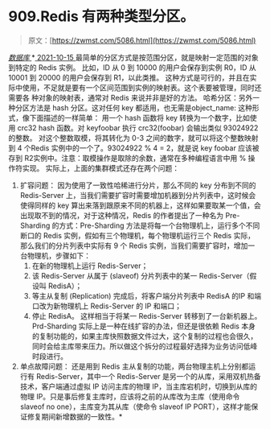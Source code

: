 <!--yml
category: 未分类
date: 0001-01-01 00:00:00
-->

# 909.Redis 有两种类型分区。

> 原文：[https://zwmst.com/5086.html](https://zwmst.com/5086.html)

   [ *数据库* ](https://zwmst.com/%e6%95%b0%e6%8d%ae%e5%ba%93)*[ <time datetime="2021-10-16T03:12:29+08:00"> 2021-10-15 </time> ](https://zwmst.com/5086.html)  最简单的分区方式是按范围分区，就是映射一定范围的对象到特定的 Redis 实例。
比如，ID 从 0 到 10000 的用户会保存到实例 R0，ID 从 10001 到 20000 的用户会保存到 R1，以此类推。
这种方式是可行的，并且在实际中使用，不足就是要有一个区间范围到实例的映射表。这个表要被管理，同时还需要各 种对象的映射表，通常对 Redis 来说并非是好的方法。
哈希分区：另外一种分区方法是 hash 分区。这对任何 key 都适用，也无需是object_name: 这种形式，像下面描述的一样简单：
用一个 hash 函数将 key 转换为一个数字，比如使用 crc32 hash 函数。对 keyfoobar 执行 crc32(foobar) 会输出类似 93024922 的整数。
对这个整数取模，将其转化为 0-3 之间的数字，就可以将这个整数映射到 4 个Redis 实例中的一个了。93024922 % 4 = 2，就是说 key foobar 应该被存到 R2实例中。注意：取模操作是取除的余数，通常在多种编程语言中用 % 操作符实现。
实际上，上面的集群模式还存在两个问题：

1.  扩容问题：
    因为使用了一致性哈稀进行分片，那么不同的 key 分布到不同的 Redis-Server 上，当我们需要扩容时需要增加机器到分片列表中，这时候会使得同样的 key 算出来落到跟原来不同的机器上，这样如果要取某一个值，会出现取不到的情况，对于这种情况，Redis 的作者提出了一种名为 Pre-Sharding 的方式：Pre-Sharding 方法是将每一个台物理机上，运行多个不同断口的 Redis 实例，假如有三个物理机，每个物理机运行三个 Redis 实际，那么我们的分片列表中实际有 9 个 Redis 实例，当我们需要扩容时，增加一台物理机，步骤如下：
    1.  在新的物理机上运行 Redis-Server；
    2.  该 Redis-Server 从属于 (slaveof) 分片列表中的某一 Redis-Server（假设叫 RedisA）；
    3.  等主从复制 (Replication) 完成后，将客户端分片列表中 RedisA 的IP 和端口改为新物理机上 Redis-Server 的 IP 和端口；
    4.  停止 RedisA。
        这样相当于将某一 Redis-Server 转移到了一台新机器上。Prd-Sharding 实际上是一种在线扩容的办法，但还是很依赖 Redis 本身的复制功能的，如果主库快照数据文件过大，这个复制的过程也会很久，同时会给主库带来压力。所以做这个拆分的过程最好选择为业务访问低峰时段进行。
2.  单点故障问题：
    还是用到 Redis 主从复制的功能，两台物理主机上分别都运行有 Redis-Server，其中一个 Redis-Server 是另一个的从库，采用双机热备技术，客户端通过虚拟 IP 访问主库的物理 IP，当主库宕机时，切换到从库的物理 IP。只是事后修复主库时，应该将之前的从库改为主库（使用命令 slaveof no
    one），主库变为其从库（使命令 slaveof IP PORT），这样才能保证修复期间新增数据的一致性。*
